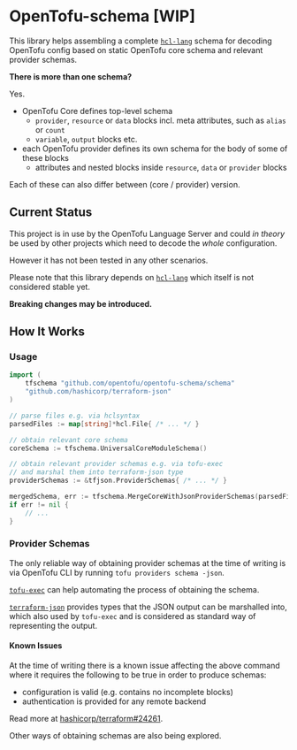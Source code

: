 # OpenTofu-schema [WIP]

This library helps assembling a complete [`hcl-lang`](https://github.com/hashicorp/hcl-lang)
schema for decoding OpenTofu config based on static OpenTofu core schema
and relevant provider schemas.

**There is more than one schema?**

Yes.

 - OpenTofu Core defines top-level schema
   - `provider`, `resource` or `data` blocks incl. meta attributes, such as `alias` or `count`
   - `variable`, `output` blocks etc.
 - each OpenTofu provider defines its own schema for the body of some of these blocks
   - attributes and nested blocks inside `resource`, `data` or `provider` blocks

Each of these can also differ between (core / provider) version.

## Current Status

This project is in use by the OpenTofu Language Server and could _in theory_
be used by other projects which need to decode the _whole_ configuration.

However it has not been tested in any other scenarios.

Please note that this library depends on [`hcl-lang`](https://github.com/hashicorp/hcl-lang)
which itself is not considered stable yet.

**Breaking changes may be introduced.**

## How It Works

### Usage

```go
import (
	tfschema "github.com/opentofu/opentofu-schema/schema"
	"github.com/hashicorp/terraform-json"
)

// parse files e.g. via hclsyntax
parsedFiles := map[string]*hcl.File{ /* ... */ }

// obtain relevant core schema
coreSchema := tfschema.UniversalCoreModuleSchema()

// obtain relevant provider schemas e.g. via tofu-exec
// and marshal them into terraform-json type
providerSchemas := &tfjson.ProviderSchemas{ /* ... */ }

mergedSchema, err := tfschema.MergeCoreWithJsonProviderSchemas(parsedFiles, coreSchema, providerSchemas)
if err != nil {
	// ...
}

```

### Provider Schemas

The only reliable way of obtaining provider schemas at the time of writing is via
OpenTofu CLI by running `tofu providers schema -json`.

[`tofu-exec`](https://github.com/opentofu/tofu-exec) can help automating
the process of obtaining the schema.

[`terraform-json`](https://github.com/hashicorp/terraform-json) provides types
that the JSON output can be marshalled into, which also used by `tofu-exec`
and is considered as standard way of representing the output.


#### Known Issues

At the time of writing there is a known issue affecting the above command
where it requires the following to be true in order to produce schemas:

 - configuration is valid (e.g. contains no incomplete blocks)
 - authentication is provided for any remote backend

Read more at [hashicorp/terraform#24261](https://github.com/hashicorp/terraform/issues/24261).

Other ways of obtaining schemas are also being explored.


